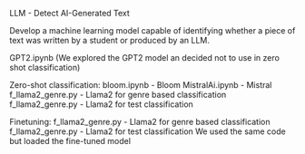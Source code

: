 LLM - Detect AI-Generated Text

Develop a machine learning model capable of identifying whether a piece of text was written by a student or produced by an LLM.

GPT2.ipynb (We explored the GPT2 model an decided not to use in zero shot classification)

Zero-shot classification:
bloom.ipynb - Bloom
MistralAi.ipynb - Mistral
f_llama2_genre.py - Llama2 for genre based classification
f_llama2_genre.py - Llama2 for test classification

Finetuning:
f_llama2_genre.py - Llama2 for genre based classification
f_llama2_genre.py - Llama2 for test classification
We used the same code but loaded the fine-tuned model





